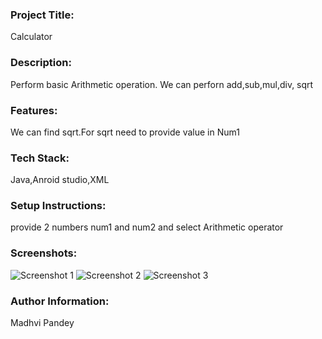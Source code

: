 ﻿<h3>Project Title:</h3> Calculator<br>
<h3>Description:</h3> Perform basic Arithmetic operation. We can perforn add,sub,mul,div, sqrt<br>
<h3>Features:</h3> We can find sqrt.For sqrt need to provide value in Num1<br>
<h3>Tech Stack:</h3> Java,Anroid studio,XML<br>
<h3>Setup Instructions:</h3> provide 2 numbers num1 and num2 and select Arithmetic operator<br>
<h3>Screenshots:</h3>

![Screenshot 1]()
![Screenshot 2]()
![Screenshot 3]()<br>
<h3>Author Information:</h3> Madhvi Pandey
